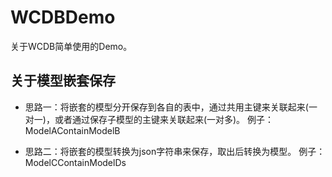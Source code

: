 # WCDBDemo
关于WCDB简单使用的Demo。

## 关于模型嵌套保存

* 思路一：将嵌套的模型分开保存到各自的表中，通过共用主键来关联起来(一对一)，或者通过保存子模型的主键来关联起来(一对多)。
例子：ModelAContainModelB

* 思路二：将嵌套的模型转换为json字符串来保存，取出后转换为模型。
例子：ModelCContainModelDs


